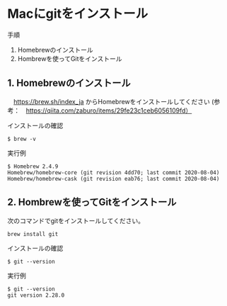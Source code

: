 # Macにgitをインストール

手順
1. Homebrewのインストール
2. Hombrewを使ってGitをインストール

## 1. Homebrewのインストール
　https://brew.sh/index_ja からHomebrewをインストールしてください
  (参考：　https://qiita.com/zaburo/items/29fe23c1ceb6056109fd）

インストールの確認
```
$ brew -v
```
実行例  
```
$ Homebrew 2.4.9
Homebrew/homebrew-core (git revision 4dd70; last commit 2020-08-04)
Homebrew/homebrew-cask (git revision eab76; last commit 2020-08-04)
```

## 2. Hombrewを使ってGitをインストール
次のコマンドでgitをインストールしてください。
```
brew install git
```
インストールの確認
```
$ git --version
```
実行例  
```
$ git --version
git version 2.28.0
```
